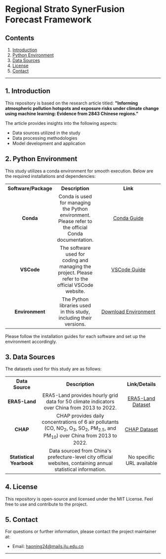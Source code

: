 # Regional Strato SynerFusion Forecast Framework

## Contents

1. [Introduction](#introduction)
2. [Python Environment](#python-environment)
3. [Data Sources](#data-sources)
4. [License](#license)
5. [Contact](#contact)

---

## 1. Introduction

This repository is based on the research article titled:
**"Informing atmospheric pollution hotspots and exposure risks under climate change using machine learning: Evidence from 2843 Chinese regions."**

The article provides insights into the following aspects:
- Data sources utilized in the study
- Data processing methodologies
- Model development and application

## 2. Python Environment

This study utilizes a conda environment for smooth execution. Below are the required installations and dependencies:

<table style="width: 100%;">
  <tr>
    <th style="text-align: center;">Software/Package</th>
    <th style="text-align: center;">Description</th>
    <th style="text-align: center; width: 400px;">Link</th>
  </tr>
  <tr>
    <td style="text-align: center;"><strong>Conda</strong></td>
    <td style="text-align: center;">Conda is used for managing the Python environment. Please refer to the official Conda documentation.</td>
    <td style="text-align: center;"><a href="https://www.anaconda.com/docs/tools/anaconda-org/user-guide/main">Conda Guide</a></td>
  </tr>
  <tr>
    <td style="text-align: center;"><strong>VSCode</strong></td>
    <td style="text-align: center;">The software used for coding and managing the project. Please refer to the official VSCode website.</td>
    <td style="text-align: center;"><a href="https://code.visualstudio.com/docs">VSCode Guide</a></td>
  </tr>
  <tr>
    <td style="text-align: center;"><strong>Environment</strong></td>
    <td style="text-align: center;">The Python libraries used in this study, including their versions.</td>
    <td style="text-align: center;"><a href="https://github.com/Hard-working-HN/Regional-Strato-SynerFusion-Forecast-Framework/blob/50dcf36d55c58d64ed25f745b87f5da8d7828b51/HN_Environment.yml">Download Environment</a></td>
  </tr>
</table>

Please follow the installation guides for each software and set up the environment accordingly.

## 3. Data Sources

The datasets used for this study are as follows:

<table style="width: 100%;">
  <tr>
    <th style="text-align: center;">Data Source</th>
    <th style="text-align: center;">Description</th>
    <th style="text-align: center;">Link/Details</th>
  </tr>
  <tr>
    <td style="text-align: center;"><strong>ERA5-Land</strong></td>
    <td style="text-align: center;">ERA5-Land provides hourly grid data for 50 climate indicators over China from 2013 to 2022.</td>
    <td style="text-align: center;"><a href="https://cds.climate.copernicus.eu/datasets/reanalysis-era5-land?tab=overview">ERA5-Land Dataset</a></td>
  </tr>
  <tr>
    <td style="text-align: center;"><strong>CHAP</strong></td>
    <td style="text-align: center;">CHAP provides daily concentrations of 6 air pollutants (CO, NO<sub>2</sub>, O<sub>3</sub>, SO<sub>2</sub>, PM<sub>2.5</sub>, and PM<sub>10</sub>) over China from 2013 to 2022.</td>
    <td style="text-align: center;"><a href="https://weijing-rs.github.io/product.html">CHAP Dataset</a></td>
  </tr>
  <tr>
    <td style="text-align: center;"><strong>Statistical Yearbook</strong></td>
    <td style="text-align: center;">Data sourced from China's prefecture-level city official websites, containing annual statistical information.</td>
    <td style="text-align: center;">No specific URL available</td>
  </tr>
</table>

## 4. License

This repository is open-source and licensed under the MIT License. Feel free to use and contribute to the project.

## 5. Contact

For questions or further information, please contact the project maintainer at:
- Email: [haoning24@mails.jlu.edu.cn](haoning24@mails.jlu.edu.cn)

---
